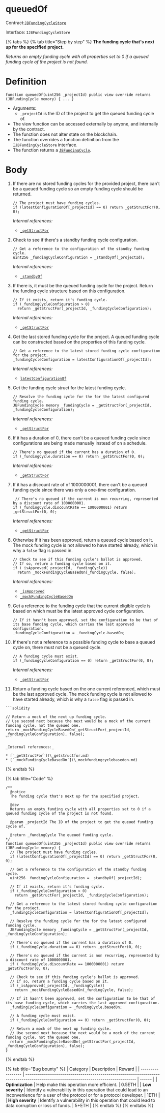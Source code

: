 # queuedOf

Contract:[`JBFundingCycleStore`](../)​‌

Interface: `IJBFundingCycleStore`

{% tabs %}
{% tab title="Step by step" %}
**The funding cycle that's next up for the specified project.**

_Returns an empty funding cycle with all properties set to 0 if a queued funding cycle of the project is not found._

# Definition

```solidity
function queuedOf(uint256 _projectId) public view override returns (JBFundingCycle memory) { ... }
```

* Arguments:
  * `_projectId` is the ID of the project to get the queued funding cycle of.
* The view function can be accessed externally by anyone, and internally by the contract.
* The function does not alter state on the blockchain.
* The function overrides a function definition from the `IJBFundingCycleStore` interface.
* The function returns a [`JBFundingCycle`](../../../data-structures/jbfundingcycle.md).

# Body

1.  If there are no stored funding cycles for the provided project, there can't be a queued funding cycle so an empty funding cycle should be returned.

    ```solidity
    // The project must have funding cycles.
    if (latestConfigurationOf[_projectId] == 0) return _getStructFor(0, 0);
    ```

    _Internal references:_

    * [`_getStructFor`](\_getstructfor.md)
2.  Check to see if there's a standby funding cycle configuration.

    ```solidity
    // Get a reference to the configuration of the standby funding cycle.
    uint256 _fundingCycleConfiguration = _standbyOf(_projectId);
    ```

    _Internal references:_

    * [`_standbyOf`](\_getstructfor.md)
3.  If there is, it must be the queued funding cycle for the project. Return the funding cycle structure based on this configuration.

    ```solidity
    // If it exists, return it's funding cycle.
    if (_fundingCycleConfiguration > 0)
      return _getStructFor(_projectId, _fundingCycleConfiguration);
    ```

    _Internal references:_

    * [`_getStructFor`](\_getstructfor.md)
4.  Get the last stored funding cycle for the project. A queued funding cycle can be constructed based on the properties of this funding cycle.

    ```solidity
    // Get a reference to the latest stored funding cycle configuration for the project.
    _fundingCycleConfiguration = latestConfigurationOf[_projectId];
    ```

    _Internal references:_

    * [`latestConfigurationOf`](../properties/latestconfigurationof.md)
5.  Get the funding cycle struct for the latest funding cycle.

    ```solidity
    // Resolve the funding cycle for the for the latest configured funding cycle.
    JBFundingCycle memory _fundingCycle = _getStructFor(_projectId, _fundingCycleConfiguration);
    ```

    _Internal references:_

    * [`_getStructFor`](\_getstructfor.md)
6.  If it has a duration of 0, there can't be a queued funding cycle since configurations are being made manually instead of on a schedule.

    ```solidity
    // There's no queued if the current has a duration of 0.
    if (_fundingCycle.duration == 0) return _getStructFor(0, 0);
    ```

    _Internal references:_

    * [`_getStructFor`](\_getstructfor.md)
7.  If it has a discount rate of of 1000000001, there can't be a queued funding cycle since there was only a one-time configuration.

    ```solidity
     // There's no queued if the current is non recurring, represented by a discount rate of 1000000001.
    if (_fundingCycle.discountRate == 1000000001) return _getStructFor(0, 0);
    ```

    _Internal references:_

    * [`_getStructFor`](\_getstructfor.md)
8.  Otherwise if it has been approved, return a queued cycle based on it. The mock funding cycle is not allowed to have started already, which is why a `false` flag is passed in.

    ```solidity
    // Check to see if this funding cycle's ballot is approved.
    // If so, return a funding cycle based on it.
    if (_isApproved(_projectId, _fundingCycle))
      return _mockFundingCycleBasedOn(_fundingCycle, false);
    ```

    _Internal references:_

    * [`_isApproved`](\_getstructfor.md)
    * [`_mockFundingCycleBasedOn`](\_mockfundingcyclebasedon.md)
9.  Get a reference to the funding cycle that the current eligible cycle is based on which must be the latest approved cycle configuration.

    ```solidity
    // If it hasn't been approved, set the configuration to be that of its base funding cycle, which carries the last approved configuration.
    _fundingCycleConfiguration = _fundingCycle.basedOn;
    ```
10. If there's not a reference to a possible funding cycle to base a queued cycle on, there must not be a queued cycle.

    ```solidity
    // A funding cycle must exist.
    if (_fundingCycleConfiguration == 0) return _getStructFor(0, 0);
    ```

    _Internal references:_

    * [`_getStructFor`](\_getstructfor.md)
11. Return a funding cycle based on the one current referenced, which must be the last approved cycle. The mock funding cycle is not allowed to have started already, which is why a `false` flag is passed in.

````
```solidity
````

````
// Return a mock of the next up funding cycle.
// Use second next because the next would be a mock of the current funding cycle, not the queued one.
return _mockFundingCycleBasedOn(_getStructFor(_projectId, _fundingCycleConfiguration), false);
```

_Internal references:_

* [`_getStructFor`](\_getstructfor.md)
* [`_mockFundingCycleBasedOn`](\_mockfundingcyclebasedon.md)
````
{% endtab %}

{% tab title="Code" %}
```solidity
/**
  @notice 
  The funding cycle that's next up for the specified project.

  @dev
  Returns an empty funding cycle with all properties set to 0 if a queued funding cycle of the project is not found.

  @param _projectId The ID of the project to get the queued funding cycle of.

  @return _fundingCycle The queued funding cycle.
*/
function queuedOf(uint256 _projectId) public view override returns (JBFundingCycle memory) {
  // The project must have funding cycles.
  if (latestConfigurationOf[_projectId] == 0) return _getStructFor(0, 0);

  // Get a reference to the configuration of the standby funding cycle.
  uint256 _fundingCycleConfiguration = _standbyOf(_projectId);

  // If it exists, return it's funding cycle.
  if (_fundingCycleConfiguration > 0)
    return _getStructFor(_projectId, _fundingCycleConfiguration);

  // Get a reference to the latest stored funding cycle configuration for the project.
  _fundingCycleConfiguration = latestConfigurationOf[_projectId];

  // Resolve the funding cycle for the for the latest configured funding cycle.
  JBFundingCycle memory _fundingCycle = _getStructFor(_projectId, _fundingCycleConfiguration);

  // There's no queued if the current has a duration of 0.
  if (_fundingCycle.duration == 0) return _getStructFor(0, 0);

  // There's no queued if the current is non recurring, represented by a discount rate of 1000000001.
  if (_fundingCycle.discountRate == 1000000001) return _getStructFor(0, 0);

  // Check to see if this funding cycle's ballot is approved.
  // If so, return a funding cycle based on it.
  if (_isApproved(_projectId, _fundingCycle))
    return _mockFundingCycleBasedOn(_fundingCycle, false);

  // If it hasn't been approved, set the configuration to be that of its base funding cycle, which carries the last approved configuration.
  _fundingCycleConfiguration = _fundingCycle.basedOn;

  // A funding cycle must exist.
  if (_fundingCycleConfiguration == 0) return _getStructFor(0, 0);

  // Return a mock of the next up funding cycle.
  // Use second next because the next would be a mock of the current funding cycle, not the queued one.
  return _mockFundingCycleBasedOn(_getStructFor(_projectId, _fundingCycleConfiguration), false);
}
```
{% endtab %}

{% tab title="Bug bounty" %}
| Category          | Description                                                                                                                            | Reward |
| ----------------- | -------------------------------------------------------------------------------------------------------------------------------------- | ------ |
| **Optimization**  | Help make this operation more efficient.                                                                                               | 0.5ETH |
| **Low severity**  | Identify a vulnerability in this operation that could lead to an inconvenience for a user of the protocol or for a protocol developer. | 1ETH   |
| **High severity** | Identify a vulnerability in this operation that could lead to data corruption or loss of funds.                                        | 5+ETH  |
{% endtab %}
{% endtabs %}
